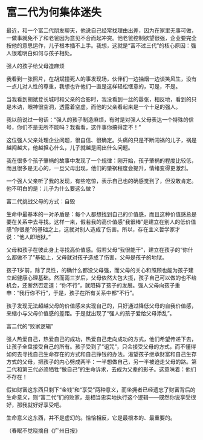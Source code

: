 # 富二代为何集体迷失

最近，和一个富二代朋友聊天，他说自己经常找理由出差，因为在家里无事可做，一做事就免不了和老爸因为意见不合而起冲突。他老爸控制欲望很强，企业要完全按他的意思运作，儿子根本插不上手。我想，这就是“富不过三代”的核心原因：强人很难明白如何与孩子相处。 

强人的孩子给父母造麻烦 

我看到一张照片，在胡斌撞死人的事发现场，伙伴们一边抽烟一边谈笑风生，没有一点儿对人性的尊重，我想也许他们一直是这样轻松惬意的，可是，不是。 

当我看到胡斌登长城时和父亲的合影时，我没看到一丝的嚣张，相反地，看到的只是木讷，眼神很空洞，透露着空虚。而他的父亲看起来是一个十足的强人。 

我以前说过一句话：“强人的孩子制造麻烦，有时是对强人父母表达一个特殊的信号，你们不是无所不能吗？我看看，这件事你搞得定不！” 

这位强人父亲处理企业问题，很自信、很确定。头痛的只是不断闯祸的儿子，祸是越闯越大，他越担心什么，儿子就越是闹出什么问题。 

我在很多个孩子肇祸的故事中发现了一个规律：刚开始，孩子肇祸的程度比较低，而且很多是无心的，一旦父母出现，他们的肇祸程度会提升，情绪变得更激烈。 

一个强人父亲听了我的发现，有些吃惊，表示自己也的确感觉到了，但没敢肯定。他不明白的是：儿子为什么要这么做？ 

富二代挑战父母的方式：自毁 

生命中最基本的一对矛盾是：每个人都想找到自己的价值感，而且这种价值感总是要在关系中去寻找。这样一来，假若我的高价值感“我很棒”是建立在别人的低价值感“你很差”的基础之上，这就对别人造成了伤害。所以，存在主义哲学家才说：“他人即地狱。” 

父母和孩子在彼此身上寻找高价值感。假若父母“我很能干”，建立在孩子的“你什么都做不了”基础上，父母就对孩子造成了伤害，父母是孩子的地狱。 

孩子1岁前，除了灵性，的确什么都没父母强，而父母的关心和照顾也能为孩子建立起健康心理基础。然而兩三岁后，父母依然大包大揽，孩子自己可以做的也不给机会，还断然否定道：“你不行”，就阻碍了孩子的发展。强人父母向孩子重申：“我行你不行”，于是，孩子在所有关系中都“不行”。 

孩子发现无法超越父母的价值感来实现自己的，只好通过降低父母的自我价值感，来缩小与父母价值感的差距。于是就出现了“强人的孩子爱给父母添乱”。 

富二代的“败家逻辑” 

强人热爱自己，热爱自己的成功，热爱自己走向成功的方式，他们希望传递下去，让孩子全盘接受自己的所有。孩子受到了“诅咒”，只会接受父母的方式，而不懂得如何去寻找自己生命存在的方式和自己挣钱的办法。渴望孩子继承财富和自己生存方式的父母，把孩子的内心劈成两半：一半想做自己，另一半被迫走父母的路。第二代和第三代必须牺牲“做自己”的生命诉求，去成为父辈的影子。这意味着：他们不存在！ 

假如财富这东西只剩下“金钱”和“享受”两种意义，而坐拥者已经遗忘了财富背后的生命意义，则“富二代”们的败家，是相当忠实地执行这个逻辑——既然你说享受很好，那我就好好享受吧。 

生命意义这东西，并不是虚幻的。恰恰相反，它是最根本的、最重要的。 

（春眠不觉晓摘自《广州日报》
